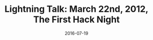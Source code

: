 ---
layout: post
categories: 
- talk
title: "Lightning Talk: March 22nd, 2012, The First Hack Night"
location: "Chi Hack Night"
date: 2016-07-19
image: /images/talks/chi-hack-night-2016-lightning-talks.jpg
description: "On July 19th, 2016, Chi Hack Night hosted our second round of lightning talks from members of our community. Here, I give a brief history of how the very first hack night was started in Chicago."
link: https://www.youtube.com/watch?v=g1SN1edTaZE
featured: true
published: true
---